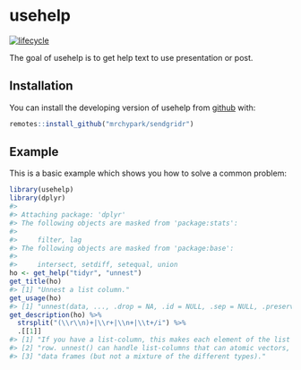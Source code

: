 
<!-- README.md is generated from README.Rmd. Please edit that file -->

# usehelp

[![lifecycle](https://img.shields.io/badge/lifecycle-experimental-orange.svg)](https://www.tidyverse.org/lifecycle/#experimental)

The goal of usehelp is to get help text to use presentation or post.

## Installation

You can install the developing version of usehelp from
[github](https://github.com/mrchypark/usehelp) with:

``` r
remotes::install_github("mrchypark/sendgridr")
```

## Example

This is a basic example which shows you how to solve a common problem:

``` r
library(usehelp)
library(dplyr)
#> 
#> Attaching package: 'dplyr'
#> The following objects are masked from 'package:stats':
#> 
#>     filter, lag
#> The following objects are masked from 'package:base':
#> 
#>     intersect, setdiff, setequal, union
ho <- get_help("tidyr", "unnest")
get_title(ho)
#> [1] "Unnest a list column."
get_usage(ho)
#> [1] "unnest(data, ..., .drop = NA, .id = NULL, .sep = NULL, .preserve = NULL)"
get_description(ho) %>% 
  strsplit("(\\r\\n)+|\\r+|\\n+|\\t+/i") %>% 
  .[[1]]
#> [1] "If you have a list-column, this makes each element of the list its own"  
#> [2] "row. unnest() can handle list-columns that can atomic vectors, lists, or"
#> [3] "data frames (but not a mixture of the different types)."
```
